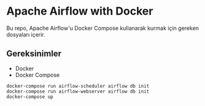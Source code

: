 # Apache Airflow with Docker

Bu repo, Apache Airflow'u Docker Compose kullanarak kurmak için gereken dosyaları içerir.

## Gereksinimler

- Docker
- Docker Compose

```
docker-compose run airflow-scheduler airflow db init
docker-compose run airflow-webserver airflow db init
docker-compose up
```
